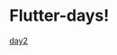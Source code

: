 # Flutter-days!



[day2](https://user-images.githubusercontent.com/52450461/146641098-e1e7d8f5-979c-41be-96e9-51a194b6f2ad.jpeg)
